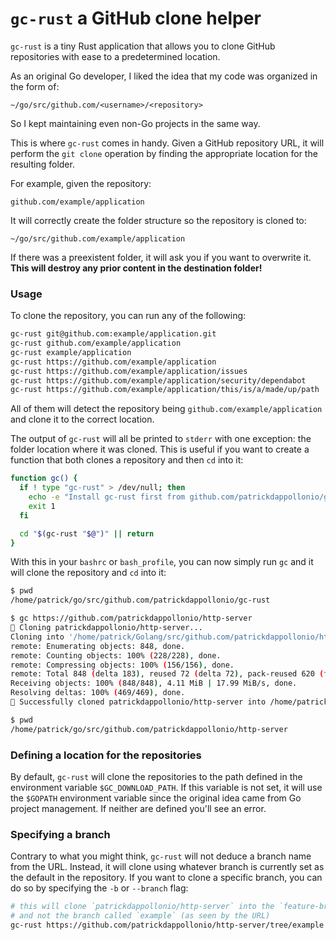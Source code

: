 # `gc-rust` a GitHub clone helper

`gc-rust` is a tiny Rust application that allows you to clone GitHub repositories with ease to a predetermined location.

As an original Go developer, I liked the idea that my code was organized in the form of:

```
~/go/src/github.com/<username>/<repository>
```

So I kept maintaining even non-Go projects in the same way.

This is where `gc-rust` comes in handy. Given a GitHub repository URL, it will perform the `git clone` operation by finding the appropriate location for the resulting folder.

For example, given the repository:

```
github.com/example/application
```

It will correctly create the folder structure so the repository is cloned to:

```
~/go/src/github.com/example/application
```

If there was a preexistent folder, it will ask you if you want to overwrite it. **This will destroy any prior content in the destination folder!**

### Usage

To clone the repository, you can run any of the following:

```bash
gc-rust git@github.com:example/application.git
gc-rust github.com/example/application
gc-rust example/application
gc-rust https://github.com/example/application
gc-rust https://github.com/example/application/issues
gc-rust https://github.com/example/application/security/dependabot
gc-rust https://github.com/example/application/this/is/a/made/up/path
```

All of them will detect the repository being `github.com/example/application` and clone it to the correct location.

The output of `gc-rust` will all be printed to `stderr` with one exception: the folder location where it was cloned. This is useful if you want to create a function that both clones a repository and then `cd` into it:

```bash
function gc() {
  if ! type "gc-rust" > /dev/null; then
    echo -e "Install gc-rust first from github.com/patrickdappollonio/gc-rust"
    exit 1
  fi

  cd "$(gc-rust "$@")" || return
}
```

With this in your `bashrc` or `bash_profile`, you can now simply run `gc` and it will clone the repository and `cd` into it:

```bash
$ pwd
/home/patrick/go/src/github.com/patrickdappollonio/gc-rust

$ gc https://github.com/patrickdappollonio/http-server
 Cloning patrickdappollonio/http-server...
Cloning into '/home/patrick/Golang/src/github.com/patrickdappollonio/http-server'...
remote: Enumerating objects: 848, done.
remote: Counting objects: 100% (228/228), done.
remote: Compressing objects: 100% (156/156), done.
remote: Total 848 (delta 183), reused 72 (delta 72), pack-reused 620 (from 1)
Receiving objects: 100% (848/848), 4.11 MiB | 17.99 MiB/s, done.
Resolving deltas: 100% (469/469), done.
 Successfully cloned patrickdappollonio/http-server into /home/patrick/Golang/src/github.com/patrickdappollonio/http-server

$ pwd
/home/patrick/go/src/github.com/patrickdappollonio/http-server
```

### Defining a location for the repositories

By default, `gc-rust` will clone the repositories to the path defined in the environment variable `$GC_DOWNLOAD_PATH`. If this variable is not set, it will use the `$GOPATH` environment variable since the original idea came from Go project management. If neither are defined you'll see an error.

### Specifying a branch

Contrary to what you might think, `gc-rust` will not deduce a branch name from the URL. Instead, it will clone using whatever branch is currently set as the default in the repository. If you want to clone a specific branch, you can do so by specifying the `-b` or `--branch` flag:

```bash
# this will clone `patrickdappollonio/http-server` into the `feature-branch` branch,
# and not the branch called `example` (as seen by the URL)
gc-rust https://github.com/patrickdappollonio/http-server/tree/example -b feature-branch
```
